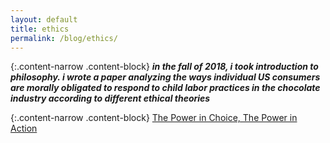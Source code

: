 ```yaml
---
layout: default
title: ethics
permalink: /blog/ethics/
---
```


{:.content-narrow .content-block}
***in the fall of 2018, i took introduction to philosophy. i wrote a paper analyzing the ways individual US consumers are morally obligated to respond to child labor practices in the chocolate industry according to different ethical theories***

{:.content-narrow .content-block}
[The Power in Choice, The Power in Action](https://lailacj.github.io/pdfs/papers/johnston_ethics.pdf)